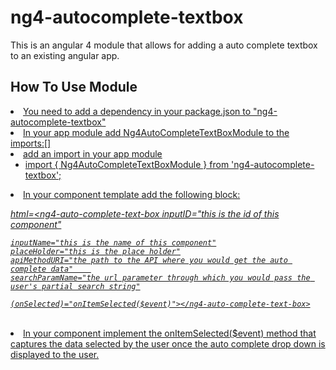 <h1>ng4-autocomplete-textbox</h1>

This is an angular 4 module that allows for adding a auto complete textbox to an existing angular app.

<h2>How To Use Module</h2>
<u>
<li>You need to add a dependency in your package.json to "ng4-autocomplete-textbox"</li>
<li>In your app module add Ng4AutoCompleteTextBoxModule to the imports:[]</li> 
<li>add an import in your app module
<ul> 
<li>import { Ng4AutoCompleteTextBoxModule } from 'ng4-autocomplete-textbox';</li>
</ul>
</li>
<li>In your component template add the following block:</li>
<i>
<p>
html=&lt;ng4-auto-complete-text-box
    inputID="this is the id of this component"
    
    inputName="this is the name of this component"
    placeHolder="this is the place holder"
    apiMethodURI="the path to the API where you would get the auto complete data"    
    searchParamName="the url parameter through which you would pass the user's partial search string"

    (onSelected)="onItemSelected($event)"></ng4-auto-complete-text-box>
</p>
</i><br/>
<li>In your component implement the onItemSelected($event) method that captures the data selected by the user once the auto complete drop down is displayed to the user.</li>
</u>


